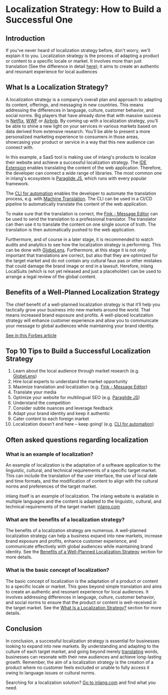 # Localization Strategy: How to Build a Successful One

## Introduction

If you've never heard of localization strategy before, don't worry, we'll explain it to you. Localization strategy is the process of adapting a product or content to a specific locale or market. It involves more than just translation (See the difference in detail [here](https://www.smartling.com/resources/101/how-is-translation-different-from-localization/)); it aims to create an authentic and resonant experience for local audiences

## What Is a Localization Strategy?

A localization strategy is a company’s overall plan and approach to adapting its content, offerings, and messaging in new countries. This means addressing the differences in language, culture, customer behavior, and social norms. Big players that have already done that with massive success is [Netflix](https://netflix.com), [WWF](https://www.worldwildlife.org) or [Airbnb](http://airbnb.com). By coming up with a localization strategy, you’ll be able to shine a new light on your services in various markets based on data derived from extensive research. You’ll be able to present a more personalized marketing experience to consumers in those areas, showcasing your product or service in a way that this new audience can connect with.

<doc-figure src="https://cdn.jsdelivr.net/gh/inlang/monorepo@latest/inlang/guides/localization-strategy/assets/strategy.jpg" alt="inlang ecosystem" caption="Localization strategy within the inlang ecosystem"></doc-figure>

In this example, a SaaS tool is making use of inlang's products to localize their website and achieve a successful localization strategy.
The [IDE Extension](/m/r7kp499g/app-inlang-ideExtension) enables translating the content of the web application. Therefore, the developer can connect a wide range of libraries. The most common one in inlang's ecosystem is [Paraglide JS](/m/gerre34r/library-inlang-paraglideJs), which runs with every popular framework. 

The [CLI for automation](/m/2qj2w8pu/app-inlang-cli) enables the developer to automate the translation process, e.g. with [Machine Translation](https://en.wikipedia.org/wiki/Machine_translation). The CLI can be used in a CI/CD pipeline to automatically translate the content of the web application.

To make sure that the translation is correct, the [Fink - Message Editor](/m/tdozzpar/app-inlang-editor) can be used to send the translation to a professional translator. The translator can then use it to translate the content on one single source of truth. The translation is then automatically pushed to the web application.

Furthermore, and of course in a later stage, it is recommended to watch audits and analytics to see how the localization strategy is performing. This can be done with [GlobeLens](/m/92fst3wd/app-inlang-globelens). Furthermore, at this stage it is not only important that translations are correct, but also that they are optimized for the target market and do not contain any cultural faux pas or other mistakes that could damage the brand image or end in a lawsuit. Herefore, inlang LocalSuits (which is not yet released and just a placeholder) can be used to arrange a legal review of the global content.


## Benefits of a Well-Planned Localization Strategy

The chief benefit of a well-planned localization strategy is that it’ll help you tactically grow your business into new markets around the world. That means increased brand exposure and profits. A well-placed localization strategy will enhance customer experience and allow you to communicate your message to global audiences while maintaining your brand identity.

<doc-features>
  <doc-feature text-color="#30594d" color="#81EDCE" title="Increased sales in target markets" icon="mdi:cash"></doc-feature>
  <doc-feature text-color="#30594d" color="#81EDCE" title="Increase in lead generation" icon="mdi:account-filter"></doc-feature>
  <doc-feature text-color="#30594d" color="#81EDCE" title="Improved user experience" icon="mdi:braille"></doc-feature>
</doc-features>

[See in this Forbes article](https://www.forbes.com/sites/forbesbusinesscouncil/2022/01/24/three-important-aspects-of-localization-often-overlooked-by-small-businesses/)

## Top 10 Tips to Build a Successful Localization Strategy

1. Learn about the local audience through market research (e.g. [GlobeLens](/m/92fst3wd/app-inlang-globelens))
2. Hire local experts to understand the market opportunity
3. Maximize translation and localization (e.g. [Fink - Message Editor](/m/tdozzpar/app-inlang-editor))
4. Translate your media 
5. Optimize your website for multilingual SEO (e.g. [Paraglide JS](/m/gerre34r/library-inlang-paraglideJs))
6. Understand the competition 
7. Consider subtle nuances and leverage feedback 
8. Adapt your brand identity and keep it authentic 
9. Cater content to each foreign market 
10. Localization doesn’t end here – keep going! (e.g. [CLI for automation](/m/2qj2w8pu/app-inlang-cli))

## Often asked questions regarding localization

### What is an example of localization?

An example of localization is the adaptation of a software application to the linguistic, cultural, and technical requirements of a specific target market. This can include the translation of the user interface, the use of local date and time formats, and the modification of content to align with the cultural norms and preferences of the target market.

inlang itself is an example of localization. The inlang website is available in multiple languages and the content is adapted to the linguistic, cultural, and technical requirements of the target market: [inlang.com](/)


### What are the benefits of a localization strategy?

The benefits of a localization strategy are numerous. A well-planned localization strategy can help a business expand into new markets, increase brand exposure and profits, enhance customer experience, and communicate effectively with global audiences while maintaining brand identity. See the [Benefits of a Well-Planned Localization Strategy](#benefits-of-a-well-planned-localization-strategy) section for more details.

### What is the basic concept of localization?

The basic concept of localization is the adaptation of a product or content to a specific locale or market. This goes beyond simple translation and aims to create an authentic and resonant experience for local audiences. It involves addressing differences in language, culture, customer behavior, and social norms to ensure that the product or content is well-received in the target market. See the [What Is a Localization Strategy?](#what-is-a-localization-strategy) section for more details.

## Conclusion

In conclusion, a successful localization strategy is essential for businesses looking to expand into new markets. By understanding and adapting to the culture of each target market, and going beyond merely [translating](/m/tdozzpar/app-inlang-editor) words, businesses can resonate with their new audiences and achieve long-lasting growth. Remember, the aim of a localization strategy is the creation of a product where no customer feels excluded or unable to fully access it owing to language issues or cultural norms.

Searching for a localization solution? [Go to inlang.com](/) and find what you need.

